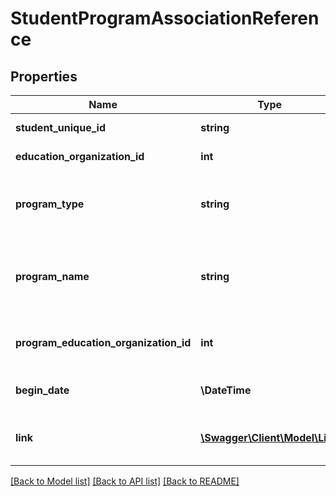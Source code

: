 # StudentProgramAssociationReference

## Properties
Name | Type | Description | Notes
------------ | ------------- | ------------- | -------------
**student_unique_id** | **string** | A unique alpha-numeric code assigned to a student. | [optional] 
**education_organization_id** | **int** | EducationOrganization Identity Column | [optional] 
**program_type** | **string** | A unique identifier used as Primary Key, not derived from business logic, when acting as Foreign Key, references the parent table. | [optional] 
**program_name** | **string** | The formal name of the program of instruction, training, services or benefits available through federal, state, or local agencies. | [optional] 
**program_education_organization_id** | **int** | The education organization where the student is participating in or receiving the program services. | [optional] 
**begin_date** | **\\DateTime** | The month, day, and year on which the Student first received services. | [optional] 
**link** | [**\Swagger\Client\Model\Link**](Link.md) | Represents a hyperlink to the related studentProgramAssociation resource. | [optional] 

[[Back to Model list]](../README.md#documentation-for-models) [[Back to API list]](../README.md#documentation-for-api-endpoints) [[Back to README]](../README.md)


